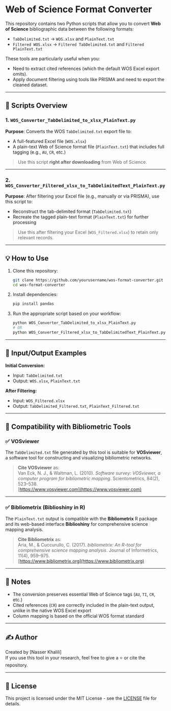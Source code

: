 # Web of Science Format Converter

This repository contains two Python scripts that allow you to convert **Web of Science** bibliographic data between the following formats:

- `TabDelimited.txt` → `WOS.xlsx` and `PlainText.txt`
- `Filtered WOS.xlsx` → `Filtered TabDelimited.txt` and `Filtered PlainText.txt`

These tools are particularly useful when you:
- Need to extract cited references (which the default WOS Excel export omits).
- Apply document filtering using tools like PRISMA and need to export the cleaned dataset.

---

## 🔧 Scripts Overview

### 1. `WOS_Converter_TabDelimited_to_xlsx_PlainText.py`
**Purpose**: Converts the WOS `TabDelimited.txt` export file to:
- A full-featured Excel file (`WOS.xlsx`)
- A plain-text Web of Science format file (`PlainText.txt`) that includes full tagging (e.g., `AU`, `CR`, etc.)

> Use this script **right after downloading** from Web of Science.

---

### 2. `WOS_Converter_Filtered_xlsx_to_TabDelimitedText_PlainText.py`
**Purpose**: After filtering your Excel file (e.g., manually or via PRISMA), use this script to:
- Reconstruct the tab-delimited format (`TabDelimited.txt`)
- Recreate the tagged plain-text format (`PlainText.txt`) for further processing

> Use this after filtering your Excel (`WOS_Filtered.xlsx`) to retain only relevant records.

---

## 💡 How to Use

1. Clone this repository:
    ```bash
    git clone https://github.com/yourusername/wos-format-converter.git
    cd wos-format-converter
    ```

2. Install dependencies:
    ```bash
    pip install pandas
    ```

3. Run the appropriate script based on your workflow:
    ```bash
    python WOS_Converter_TabDelimited_to_xlsx_PlainText.py
    # OR
    python WOS_Converter_Filtered_xlsx_to_TabDelimitedText_PlainText.py
    ```

---

## 📂 Input/Output Examples

**Initial Conversion:**
- Input: `TabDelimited.txt`
- Output: `WOS.xlsx`, `PlainText.txt`

**After Filtering:**
- Input: `WOS_Filtered.xlsx`
- Output: `TabDelimited_Filtered.txt`, `PlainText_Filtered.txt`

---

## 🧪 Compatibility with Bibliometric Tools

### ✅ VOSviewer
The `TabDelimited.txt` file generated by this tool is suitable for **VOSviewer**, a software tool for constructing and visualizing bibliometric networks.

> **Cite VOSviewer** as:  
> Van Eck, N. J., & Waltman, L. (2010). *Software survey: VOSviewer, a computer program for bibliometric mapping*. Scientometrics, 84(2), 523–538.  
> [https://www.vosviewer.com](https://www.vosviewer.com)

---

### ✅ Bibliometrix (Biblioshiny in R)
The `PlainText.txt` output is compatible with the **Bibliometrix** R package and its web-based interface **Biblioshiny** for comprehensive science mapping analysis.

> **Cite Bibliometrix** as:  
> Aria, M., & Cuccurullo, C. (2017). *bibliometrix: An R-tool for comprehensive science mapping analysis*. Journal of Informetrics, 11(4), 959–975.  
> [https://www.bibliometrix.org](https://www.bibliometrix.org)

---

## 📌 Notes

- The conversion preserves essential Web of Science tags (`AU`, `TI`, `CR`, etc.)
- Cited references (`CR`) are correctly included in the plain-text output, unlike in the native WOS Excel export
- Column mapping is based on the official WOS format standard

---

## ✍️ Author

Created by [Nasser Khalili]  
If you use this tool in your research, feel free to give a ⭐ or cite the repository.

---

## 📄 License

This project is licensed under the MIT License - see the [LICENSE](LICENSE) file for details.
